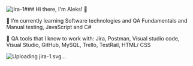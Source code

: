 ![jira-1](https://github.com/Aleksmarinov/Aleksmarinov/assets/122726033/cd0cec2f-f6f8-4f41-9c8e-5d840b0d0c30)### Hi there, I'm Aleks! 👋

🌱 I’m currently learning Software technologies and QA Fundamentals and Manual testing, JavaScript and C# 

🌱 QA tools that I know to work with: Jira, Postman, Visual studio code, Visual Studio, GitHub, MySQL, Trello, TestRail, HTML/ CSS 

![Uploadi<svg height="2500" preserveAspectRatio="xMidYMid" width="2500" xmlns="http://www.w3.org/2000/svg" xmlns:xlink="http://www.w3.org/1999/xlink" viewBox="0 -30.632388516510233 255.324 285.95638851651023"><linearGradient id="a"><stop offset=".18" stop-color="#0052cc"/><stop offset="1" stop-color="#2684ff"/></linearGradient><linearGradient id="b" x1="98.031%" x2="58.888%" xlink:href="#a" y1=".161%" y2="40.766%"/><linearGradient id="c" x1="100.665%" x2="55.402%" xlink:href="#a" y1=".455%" y2="44.727%"/><path d="M244.658 0H121.707a55.502 55.502 0 0 0 55.502 55.502h22.649V77.37c.02 30.625 24.841 55.447 55.466 55.467V10.666C255.324 4.777 250.55 0 244.658 0z" fill="#2684ff"/><path d="M183.822 61.262H60.872c.019 30.625 24.84 55.447 55.466 55.467h22.649v21.938c.039 30.625 24.877 55.43 55.502 55.43V71.93c0-5.891-4.776-10.667-10.667-10.667z" fill="url(#b)"/><path d="M122.951 122.489H0c0 30.653 24.85 55.502 55.502 55.502h22.72v21.867c.02 30.597 24.798 55.408 55.396 55.466V133.156c0-5.891-4.776-10.667-10.667-10.667z" fill="url(#c)"/></svg>ng jira-1.svg…]()

<!--
**Aleksmarinov/Aleksmarinov** is a ✨ _special_ ✨ repository because its `README.md` (this file) appears on your GitHub profile.

Here are some ideas to get you started:

- 🔭 I’m currently working on ...
- 🌱 I’m currently learning Software technologies and QA Fundamentals and Manual testing, JavaScript and C# 
- 👯 I’m looking to collaborate on ...
- 🤔 I’m looking for help with ...
- 💬 Ask me about ...
- 📫 How to reach me: ...
- 😄 Pronouns: ...
- ⚡ Fun fact: ...
-->
